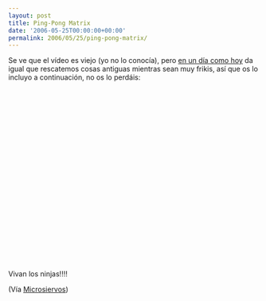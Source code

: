 ```yaml
---
layout: post
title: Ping-Pong Matrix
date: '2006-05-25T00:00:00+00:00'
permalink: 2006/05/25/ping-pong-matrix/
---
```

Se ve que el vídeo es viejo (yo no lo conocía), pero <a href="http://resistancefutile.blogspot.com/2006/05/25-de-mayo-da-del-orgullo-friki.html">en un día como hoy</a> da igual que rescatemos cosas antiguas mientras sean muy frikis, así que os lo incluyo a continuación, no os lo perdáis:

<object width="425" height="350"><param name="movie" value="http://www.youtube.com/v/5ZAGYkDggo0"></param><embed src="http://www.youtube.com/v/5ZAGYkDggo0" type="application/x-shockwave-flash" width="425" height="350"></embed></object>

Vivan los ninjas!!!!

(Vía <a href="http://www.microsiervos.com/archivo/juegos-y-diversion/top-5-friki.html">Microsiervos</a>)
